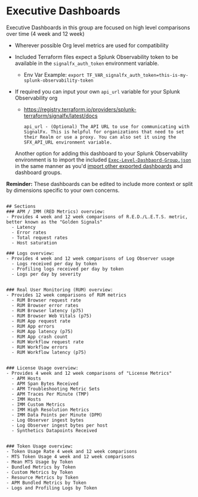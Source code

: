 # Executive Dashboards
Executive Dashboards in this group are focused on high level comparisons over time (4 week and 12 week)
- Wherever possible Org level metrics are used for compatibility
- Included Terraform files expect a Splunk Observability token to be available in the `signalfx_auth_token` environment variable.
  - Env Var Example: `export TF_VAR_signalfx_auth_token=this-is-my-splunk-observability-token`
- If required you can input your own `api_url` variable for your Splunk Observability org
  - https://registry.terraform.io/providers/splunk-terraform/signalfx/latest/docs  
    ```
    api_url - (Optional) The API URL to use for communicating with SignalFx. This is helpful for organizations that need to set their Realm or use a proxy. You can also set it using the SFX_API_URL environment variable.
    ```
  
  Another option for adding this dashboard to your Splunk Observability environment is to import the included [`Exec-Level-Dashbaord-Group.json`](./Exec-Level-Dashboard-Group.json) in the same manner as you'd [import other exported dashboards](https://docs.splunk.com/observability/en/data-visualization/dashboards/dashboards-import-export.html#import-a-dashboard) and dashboard groups.

**Reminder:** These dashboards can be edited to include more context or split by dimensions specific to your own concerns. 

```

## Sections
### APM / IMM (RED Metrics) overview:
- Provides 4 week and 12 week comparisons of R.E.D./L.E.T.S. metric, better known as the "Golden Signals"
  - Latency
  - Error rates
  - Total request rates
  - Host saturation 

### Logs overview:
- Provides 4 week and 12 week comparisons of Log Observer usage
  - Logs received per day by token
  - Profiling logs received per day by token
  - Logs per day by severity 


### Real User Monitoring (RUM) overview:
- Provides 12 week comparisons of RUM metrics
  - RUM Browser request rate
  - RUM Browser error rates
  - RUM Browser latency (p75)
  - RUM Browser Web Vitals (p75)
  - RUM App request rate
  - RUM App errors
  - RUM App latency (p75)
  - RUM App crash count
  - RUM Workflow request rate
  - RUM Workflow errors
  - RUM Workflow latency (p75)


### License Usage overview:
- Provides 4 week and 12 week comparisons of "License Metrics"
  - APM Hosts
  - APM Span Bytes Received
  - APM Troubleshooting Metric Sets
  - APM Traces Per Minute (TMP)
  - IMM Hosts
  - IMM Custom Metrics
  - IMM High Resolution Metrics
  - IMM Data Points per Minute (DPM)
  - Log Observer ingest bytes
  - Log Observer ingest bytes per host
  - Synthetics Datapoints Received


### Token Usage overview:
- Token Usage Rate 4 week and 12 week comparisons
- MTS Token Usage 4 week and 12 week comparisons
- Mean MTS Usage by Token
- Bundled Metrics by Token
- Custom Metrics by Token
- Resource Metrics by Token
- APM Bundled Metrics by Token
- Logs and Profiling Logs by Token
